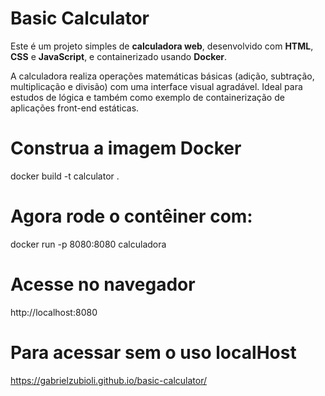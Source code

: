 # Basic Calculator 

Este é um projeto simples de **calculadora web**, desenvolvido com **HTML**, **CSS** e **JavaScript**, e containerizado usando **Docker**.

A calculadora realiza operações matemáticas básicas (adição, subtração, multiplicação e divisão) com uma interface visual agradável. Ideal para estudos de lógica e também como exemplo de containerização de aplicações front-end estáticas.

# Construa a imagem Docker
docker build -t calculator .

# Agora rode o contêiner com:
docker run -p 8080:8080 calculadora

# Acesse no navegador
http://localhost:8080

# Para acessar sem o uso localHost
https://gabrielzubioli.github.io/basic-calculator/

